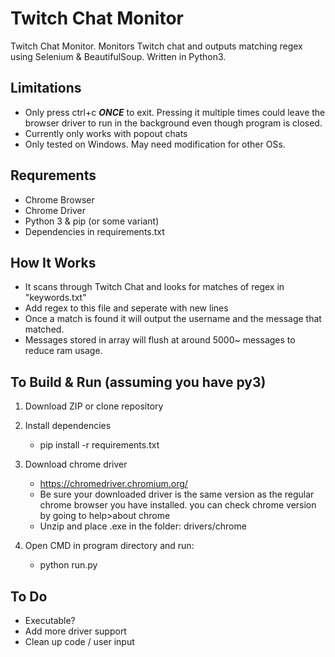 # Twitch Chat Monitor
Twitch Chat Monitor. Monitors Twitch chat and outputs matching regex using Selenium & BeautifulSoup. Written in Python3.

## Limitations
- Only press ctrl+c ***ONCE*** to exit. Pressing it multiple times could leave the browser driver to run in the background even though program is closed.
- Currently only works with popout chats
- Only tested on Windows. May need modification for other OSs.

## Requrements
- Chrome Browser
- Chrome Driver
- Python 3 & pip (or some variant)
- Dependencies in requirements.txt

## How It Works
- It scans through Twitch Chat and looks for matches of regex in "keywords.txt"
 - Add regex to this file and seperate with new lines
- Once a match is found it will output the username and the message that matched.
- Messages stored in array will flush at around 5000~ messages to reduce ram usage.

## To Build & Run (assuming you have py3)
1. Download ZIP or clone repository 

2. Install dependencies
    - pip install -r requirements.txt
3. Download chrome driver
    - https://chromedriver.chromium.org/
     - Be sure your downloaded driver is the same version as the regular chrome browser you have installed.
      you can check chrome version by going to help>about chrome
    - Unzip and place .exe in the folder: drivers/chrome
4. Open CMD in program directory and run:
    - python run.py
  ## To Do
  - Executable?
  - Add more driver support
  - Clean up code / user input

